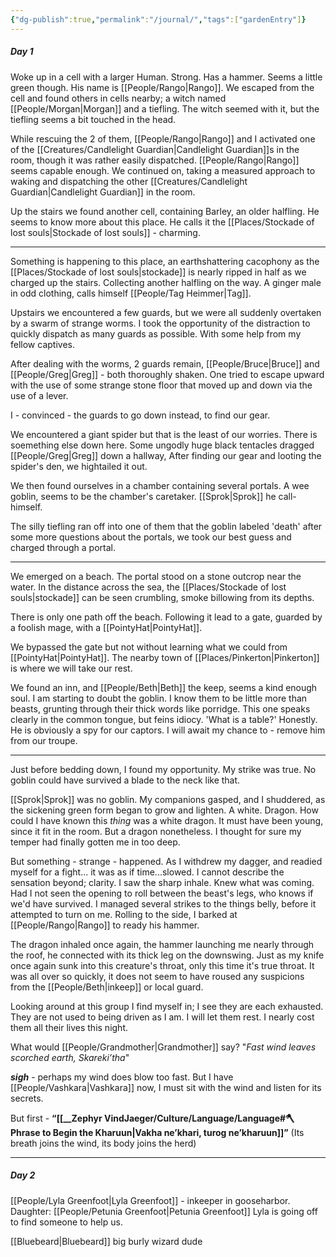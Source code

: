 ```yaml
---
{"dg-publish":true,"permalink":"/journal/","tags":["gardenEntry"]}
---
```


##### Day 1 
Woke up in a cell with a larger Human. Strong. Has a hammer. Seems a little green though. His name is [[People/Rango\|Rango]]. We escaped from the cell and found others in cells nearby; a witch named [[People/Morgan\|Morgan]] and a tiefling. The witch seemed with it, but the tiefling seems a bit touched in the head. 

While rescuing the 2 of them, [[People/Rango\|Rango]] and I activated one of the [[Creatures/Candlelight Guardian\|Candlelight Guardian]]s in the room, though it was rather easily dispatched. [[People/Rango\|Rango]] seems capable enough. We continued on, taking a measured approach to waking and dispatching the other [[Creatures/Candlelight Guardian\|Candlelight Guardian]] in the room. 

Up the stairs we found another cell, containing Barley, an older halfling. He seems to know more about this place. He calls it the [[Places/Stockade of lost souls\|Stockade of lost souls]] - charming. 

---
Something is happening to this place, an earthshattering cacophony as the [[Places/Stockade of lost souls\|stockade]] is nearly ripped in half as we charged up the stairs. Collecting another halfling on the way. A ginger male in odd clothing, calls himself [[People/Tag Heimmer\|Tag]]. 

Upstairs we encountered a few guards, but we were all suddenly overtaken by a swarm of strange worms. I took the opportunity of the distraction to quickly dispatch as many guards as possible. With some help from my fellow captives. 

After dealing with the worms, 2 guards remain, [[People/Bruce\|Bruce]] and [[People/Greg\|Greg]] - both thoroughly shaken. One tried to escape upward with the use of some strange stone floor that moved up and down via the use of a lever. 

I - convinced - the guards to go down instead, to find our gear. 

We encountered a giant spider but that is the least of our worries. There is soemething else down here. Some ungodly huge black tentacles dragged [[People/Greg\|Greg]] down a hallway, After finding our gear and looting the spider's den, we hightailed it out. 

We then found ourselves in a chamber containing several portals. A wee goblin, seems to be the chamber's caretaker. [[Sprok\|Sprok]] he call-himself. 

The silly tiefling ran off into one of them that the goblin labeled 'death' after some more questions about the portals, we took our best guess and charged through a portal. 

---

We emerged on a beach. The portal stood on a stone outcrop near the water. In the distance across the sea, the [[Places/Stockade of lost souls\|stockade]] can be seen crumbling, smoke billowing from its depths. 

There is only one path off the beach. Following it lead to a gate, guarded by a foolish mage, with a [[PointyHat\|PointyHat]]. 

We bypassed the gate but not without learning what we could from [[PointyHat\|PointyHat]]. The nearby town of [[Places/Pinkerton\|Pinkerton]] is where we will take our rest. 

We found an inn, and [[People/Beth\|Beth]] the keep, seems a kind enough soul.  I am starting to doubt the goblin. I know them to be little more than beasts, grunting through their thick words like porridge. This one speaks clearly in the common tongue, but feins idiocy. 'What is a table?' Honestly. He is obviously a spy for our captors. I will await my chance to - remove him from our troupe. 

---
Just before bedding down, I found my opportunity. My strike was true. No goblin could have survived a blade to the neck like that. 

[[Sprok\|Sprok]] was no goblin. My companions gasped, and I shuddered, as the sickening green form began to grow and lighten. A white. Dragon. How could I have known this *thing* was a white dragon. It must have been young, since it fit in the room. But a dragon nonetheless. I thought for sure my temper had finally gotten me in too deep.

But something - strange - happened. As I withdrew my dagger, and readied myself for a fight... it was as if time...slowed. I cannot describe the sensation beyond; clarity. I saw the sharp inhale. Knew what was coming. Had I not seen the opening to roll between the beast's legs, who knows if we'd have survived. I managed several strikes to the things belly, before it attempted to turn on me. Rolling to the side, I barked at [[People/Rango\|Rango]] to ready his hammer. 

The dragon inhaled once again, the hammer launching me nearly through the roof, he connected with its thick leg on the downswing. Just as my knife once again sunk into this creature's throat, only this time it's true throat. It was all over so quickly, it does not seem to have roused any suspicions from the [[People/Beth\|inkeep]] or local guard. 

Looking around at this group I find myself in; I see they are each exhausted. They are not used to being driven as I am. I will let them rest. I nearly cost them all their lives this night. 

What would [[People/Grandmother\|Grandmother]] say? "*Fast wind leaves scorched earth, Skareki’tha*"

***sigh*** - perhaps my wind does blow too fast. But I have [[People/Vashkara\|Vashkara]] now, I must sit with the wind and listen for its secrets. 

But first - **“[[__Zephyr VindJaeger/Culture/Language/Language#🪓 **Phrase to Begin the Kharuun**\|Vakha ne’khari, turog ne’kharuun]]”**  (Its breath joins the wind, its body joins the herd)

---
##### Day 2
[[People/Lyla Greenfoot\|Lyla Greenfoot]] - inkeeper in gooseharbor. Daughter: [[People/Petunia Greenfoot\|Petunia Greenfoot]]
Lyla is going off to find someone to help us.

[[Bluebeard\|Bluebeard]]  big burly wizard dude

